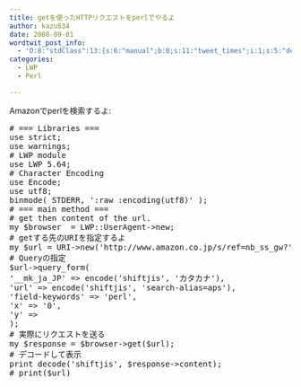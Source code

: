 ```yaml
---
title: getを使ったHTTPリクエストをperlでやるよ
author: kazu634
date: 2008-09-01
wordtwit_post_info:
  - 'O:8:"stdClass":13:{s:6:"manual";b:0;s:11:"tweet_times";i:1;s:5:"delay";i:0;s:7:"enabled";i:1;s:10:"separation";s:2:"60";s:7:"version";s:3:"3.7";s:14:"tweet_template";b:0;s:6:"status";i:2;s:6:"result";a:0:{}s:13:"tweet_counter";i:2;s:13:"tweet_log_ids";a:1:{i:0;i:4253;}s:9:"hash_tags";a:0:{}s:8:"accounts";a:1:{i:0;s:7:"kazu634";}}'
categories:
  - LWP
  - Perl

---
```

<div class="section">
<p>
    Amazonでperlを検索するよ:
</p>
  
<pre class="syntax-highlight">
<span class="synComment"># === Libraries ===</span>
<span class="synStatement">use strict</span>;
<span class="synStatement">use warnings</span>;
<span class="synComment"># LWP module</span>
<span class="synStatement">use </span>LWP <span class="synConstant">5.64</span>;
<span class="synComment"># Character Encoding</span>
<span class="synStatement">use </span>Encode;
<span class="synStatement">use utf8</span>;
<span class="synStatement">binmode</span>( <span class="synIdentifier">STDERR</span>, <span class="synConstant">':raw :encoding(utf8)'</span> );
<span class="synComment"># === main method ===</span>
<span class="synComment"># get then content of the url.</span>
<span class="synStatement">my</span> <span class="synIdentifier">$browser</span>  = LWP::UserAgent-&#62;<span class="synStatement">new</span>;
<span class="synComment"># getする先のURIを指定するよ</span>
<span class="synStatement">my</span> <span class="synIdentifier">$url</span> = URI-&#62;<span class="synStatement">new</span>(<span class="synConstant">'http://www.amazon.co.jp/s/ref=nb_ss_gw?'</span>);
<span class="synComment"># Queryの指定</span>
<span class="synIdentifier">$url</span>-&#62;query_form(
<span class="synConstant">'__mk_ja_JP'</span> =&#62; encode(<span class="synConstant">'shiftjis'</span>, <span class="synConstant">'カタカナ'</span>),
<span class="synConstant">'url'</span> =&#62; encode(<span class="synConstant">'shiftjis'</span>, <span class="synConstant">'search-alias=aps'</span>),
<span class="synConstant">'field-keywords'</span> =&#62; <span class="synConstant">'perl'</span>,
<span class="synConstant">'x'</span> =&#62; <span class="synConstant">'0'</span>,
<span class="synConstant">'y'</span> =&#62; <span class="synConstant"></span>
);
<span class="synComment"># 実際にリクエストを送る</span>
<span class="synStatement">my</span> <span class="synIdentifier">$response</span> = <span class="synIdentifier">$browser</span>-&#62;get(<span class="synIdentifier">$url</span>);
<span class="synComment"># デコードして表示</span>
<span class="synStatement">print</span> decode(<span class="synConstant">'shiftjis'</span>, <span class="synIdentifier">$response</span>-&#62;content);
<span class="synComment"># print($url)</span>
</pre>
</div>
